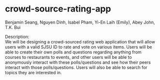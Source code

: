 # crowd-source-rating-app

Benjamin Seang, Nguyen Dinh, Isabel Pham, Yi-En Laih (Emily), Abey John, T.K. Bui

Description:  
We will be designing a crowd-sourced rating web application that will allow users with a valid SJSU ID to rate and vote on various items. Users will be able to create their own polls and questions regarding anything from courses to restaurants to events, and other users will be able to anonymously interact with these polls/questions and see how their peers interact with those polls/questions. Users will also be able to search for topics they are interested in. 

